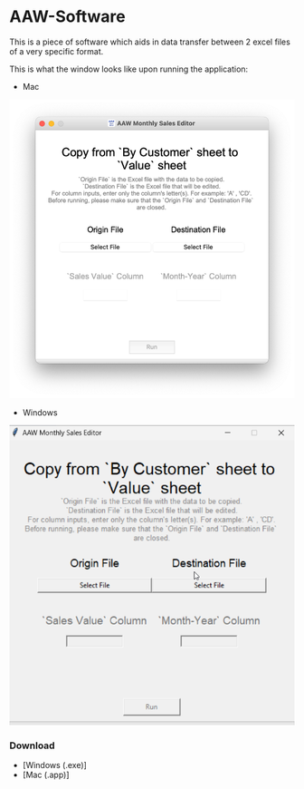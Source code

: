 # AAW-Software
This is a piece of software which aids in data transfer between 2 excel files of a very specific format.

This is what the window looks like upon running the application:
- Mac
<img width="612" alt="Mac GUI app preview" src="https://github.com/NourAshoush/AAW-Software/blob/main/assets/screenshots/mac-gui-screenshot.png">

- Windows
<img width="612" alt="Windows GUI app preview" src="https://github.com/NourAshoush/AAW-Software/blob/main/assets/screenshots/windows-gui-screenshot.png">

### Download
- [Windows (.exe)]
- [Mac (.app)]
